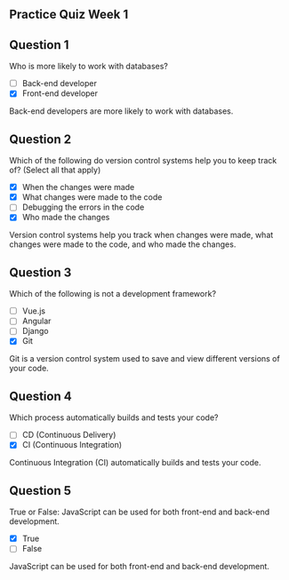 ## Practice Quiz Week 1

## Question 1

Who is more likely to work with databases? 

- [ ] Back-end developer
- [x] Front-end developer

Back-end developers are more likely to work with databases.

## Question 2

Which of the following do version control systems help you to keep track of? (Select all that apply) 

- [x] When the changes were made
- [x] What changes were made to the code
- [ ] Debugging the errors in the code
- [x] Who made the changes

Version control systems help you track when changes were made, what changes were made to the code, and who made the changes.

## Question 3

Which of the following is not a development framework? 

- [ ] Vue.js
- [ ] Angular
- [ ] Django
- [x] Git

Git is a version control system used to save and view different versions of your code.

## Question 4

Which process automatically builds and tests your code? 

- [ ] CD (Continuous Delivery)
- [x] CI (Continuous Integration)

Continuous Integration (CI) automatically builds and tests your code.

## Question 5

True or False: JavaScript can be used for both front-end and back-end development. 

- [x] True
- [ ] False

JavaScript can be used for both front-end and back-end development.

